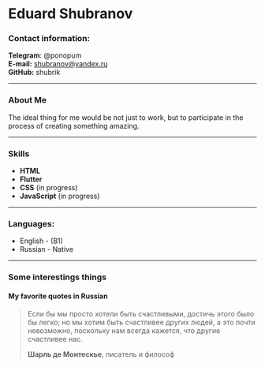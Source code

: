 # Eduard Shubranov

### Contact information:

**Telegram**: @ponopum  
**E-mail:** shubranov@yandex.ru  
**GitHub:** shubrik

----

### About Me
The ideal thing for me would be not just to work, but to participate in the process of creating something amazing. 


----
### Skills
* **HTML** 
* **Flutter**
* **CSS** (in progress)
* **JavaScript** (in progress)

-----
### Languages:
* English - (B1) 
* Russian - Native

-----

### Some interestings things


#### My favorite quotes in Russian

>
> Если бы мы просто хотели быть счастливыми, достичь этого было бы легко; но мы хотим быть счастливее других людей, а это почти невозможно, поскольку нам всегда 
> кажется, что другие счастливее нас.
>
> **Шарль де Монтескье**, писатель и философ
>